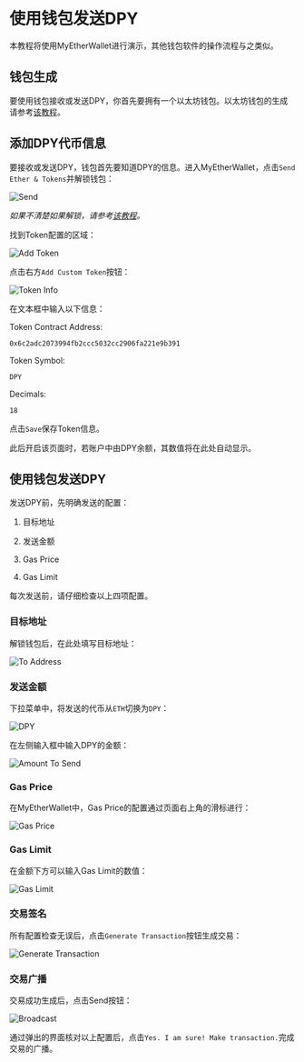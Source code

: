 # 使用钱包发送DPY

本教程将使用MyEtherWallet进行演示，其他钱包软件的操作流程与之类似。

## 钱包生成

要使用钱包接收或发送DPY，你首先要拥有一个以太坊钱包。以太坊钱包的生成请参考[该教程](.\WalletGeneration.MD)。

## 添加DPY代币信息

要接收或发送DPY，钱包首先要知道DPY的信息。进入MyEtherWallet，点击`Send Ether & Tokens`并解锁钱包：

![Send](./imgs/MEW_Send.png)

*如果不清楚如果解锁，请参考[该教程](.\WalletGeneration.MD)。*

找到Token配置的区域：

![Add Token](./imgs/MEW_Add_Token.png)

点击右方`Add Custom Token`按钮：

![Token Info](./imgs/MEW_Token_Info.png)

在文本框中输入以下信息：

Token Contract Address:

`0x6c2adc2073994fb2ccc5032cc2906fa221e9b391`

Token Symbol:

`DPY`

Decimals:

`18`

点击`Save`保存Token信息。

此后开启该页面时，若账户中由DPY余额，其数值将在此处自动显示。

## 使用钱包发送DPY

发送DPY前，先明确发送的配置：

1. 目标地址

2. 发送金额

3. Gas Price

4. Gas Limit

每次发送前，请仔细检查以上四项配置。

### 目标地址

解锁钱包后，在此处填写目标地址：

![To Address](./imgs/MEW_To_Address.png)

### 发送金额

下拉菜单中，将发送的代币从`ETH`切换为`DPY`：

![DPY](./imgs/MEW_DPY.png)

在左侧输入框中输入DPY的金额：

![Amount To Send](./imgs/MEW_Amount_To_Send.png)

### Gas Price

在MyEtherWallet中，Gas Price的配置通过页面右上角的滑标进行：

![Gas Price](./imgs/MEW_Gas_Price.png)

### Gas Limit

在金额下方可以输入Gas Limit的数值：

![Gas Limit](./imgs/MEW_Gas_Limit.png)

### 交易签名

所有配置检查无误后，点击`Generate Transaction`按钮生成交易：

![Generate Transaction](./imgs/MEW_Generate_Transaction.png)

### 交易广播

交易成功生成后，点击Send按钮：

![Broadcast](./imgs/MEW_Broadcast.png)

通过弹出的界面核对以上配置后，点击`Yes. I am sure! Make transaction.`完成交易的广播。